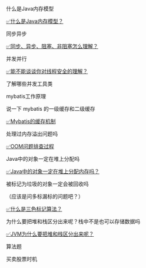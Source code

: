

什么是Java内存模型

[✅什么是Java内存模型？](https://www.yuque.com/hollis666/qyhor6/hmi3m1)

同步异步

[✅同步、异步、阻塞、非阻塞怎么理解？](https://www.yuque.com/hollis666/qyhor6/bhoto944106qfong)

并发并行

[✅能不能谈谈你对线程安全的理解？](https://www.yuque.com/hollis666/qyhor6/bnddbd#Xmfr0)

了解哪些并发工具类

mybatis工作原理

说一下 mybatis 的一级缓存和二级缓存

[✅Mybatis的缓存机制](https://www.yuque.com/hollis666/qyhor6/mapxqi)

处理过内存溢出问题吗

[✅OOM问题排查过程](https://www.yuque.com/hollis666/qyhor6/vdnaxh)

Java中的对象一定在堆上分配吗

[✅Java中的对象一定在堆上分配内存吗？](https://www.yuque.com/hollis666/qyhor6/bx3qiz80wclfbmpw)

被标记为垃圾的对象一定会被回收吗

（应该是问多标漏标的问题吧？）

[✅什么是三色标记算法？](https://www.yuque.com/hollis666/qyhor6/lva8a9gfhagbrw2g)

为什么要把堆和栈区分出来呢？栈中不是也可以存储数据吗

[✅JVM为什么要把堆和栈区分出来呢？](https://www.yuque.com/hollis666/qyhor6/ab9w29iiz14ehgsi)

算法题

买卖股票时机

